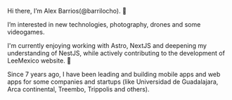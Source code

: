 Hi there, I’m Alex Barrios(@barrilocho). 👋

I’m interested in new technologies, photography, drones and some videogames.

I'm currently enjoying working with Astro, NextJS and deepening my understanding of NestJS, while actively contributing to the development of LeeMexico website. 🌱

Since 7 years ago, I have been leading and building mobile apps and web apps for some companies and startups (like Universidad de Guadalajara, Arca continental, Treembo, Trippolis and others).


<!---
barrilocho/barrilocho is a ✨ special ✨ repository because its `README.md` (this file) appears on your GitHub profile.
You can click the Preview link to take a look at your changes.
--->
